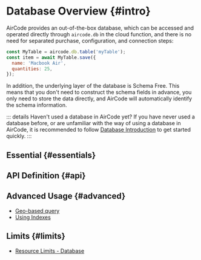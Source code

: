 # Database Overview {#intro}

AirCode provides an out-of-the-box database, which can be accessed and operated directly through `aircode.db` in the cloud function, and there is no need for separated purchase, configuration, and connection steps:

```js
const MyTable = aircode.db.table('myTable');
const item = await MyTable.save({
  name: 'Macbook Air',
  quantities: 25,
});
```

In addition, the underlying layer of the database is Schema Free. This means that you don't need to construct the schema fields in advance, you only need to store the data directly, and AirCode will automatically identify the schema information.

::: details Haven't used a database in AirCode yet?
If you have never used a database before, or are unfamiliar with the way of using a database in AirCode, it is recommended to follow [Database Introduction](/getting-started/database.html) to get started quickly.
:::

## Essential {#essentials}

<ListBoxContainer>
<ListBox
  link="/guide/database/insert.html"
  title="Insert Data"
  description="Insert a record directly into the database without constructing schemas, or insert multiple records at a time"
/>
<ListBox
  link="/guide/database/find.html"
  title="Find Data"
  description="Learn how to obtain records according to different query conditions, and perform advanced operations such as paging and sorting on query results"
/>
<ListBox
  link="/guide/database/update.html"
  title="Update Data"
  description="Modify the data and save to update the record, or perform the update operation directly through the SET statement to improve performance"
/>
<ListBox
  link="/guide/database/delete.html"
  title="Delete Data"
  description="Delete one or more records at one time, or directly delete all matching records according to the query conditions"
/>
</ListBoxContainer>

## API Definition {#api}

<ListBoxContainer>
<ListBox
  link="/reference/server/database-api.html"
  title="Database API"
  description="API definitions on aircode.db"
/>
</ListBoxContainer>

## Advanced Usage {#advanced}

- [Geo-based query](/guide/database/geo.html)
- [Using Indexes](/guide/database/indexes.html)

## Limits {#limits}

- [Resource Limits - Database](/about/limits.html#database)
